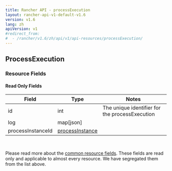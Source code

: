 ```yaml
---
title: Rancher API - processExecution
layout: rancher-api-v1-default-v1.6
version: v1.6
lang: zh
apiVersion: v1
#redirect_from:
#  - /rancher/v1.6/zh/api/v1/api-resources/processExecution/
---
```


## ProcessExecution



### Resource Fields


#### Read Only Fields

Field | Type   | Notes
---|---|---
id | int  | The unique identifier for the processExecution
log | map[json]  | 
processInstanceId | [processInstance]({{site.baseurl}}/rancher/{{page.version}}/{{page.lang}}/api/{{page.apiVersion}}/api-resources/processInstance/)  | 


<br>

Please read more about the [common resource fields]({{site.baseurl}}/rancher/{{page.version}}/{{page.lang}}/api/{{page.apiVersion}}/common/). These fields are read only and applicable to almost every resource. We have segregated them from the list above.




